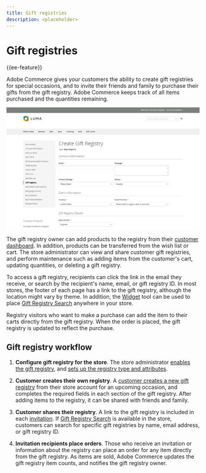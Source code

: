 ```yaml
---
title: Gift registries
description: <placeholder>
---
```

# Gift registries

{{ee-feature}}

Adobe Commerce gives your customers the ability to create gift registries for special occasions, and to invite their friends and family to purchase their gifts from the gift registry. Adobe Commerce keeps track of all items purchased and the quantities remaining.

![Example storefront - baby gift registry](./assets/storefront-gift-registry-create-baby-info.png)<!-- zoom -->

The gift registry owner can add products to the registry from their [customer dashboard](gift-registry-storefront.md#gift-registry-information). In addition, products can be transferred from the wish list or cart. The store administrator can view and share customer gift registries, and perform maintenance such as adding items from the customer's cart, updating quantities, or deleting a gift registry.

To access a gift registry, recipients can click the link in the email they receive, or search by the recipient's name, email, or gift registry ID. In most stores, the footer of each page has a link to the gift registry, although the location might vary by theme. In addition, the [Widget](../content-design/widgets.md) tool can be used to place [Gift Registry Search](gift-registry-search.md) anywhere in your store.

Registry visitors who want to make a purchase can add the item to their carts directly from the gift registry. When the order is placed, the gift registry is updated to reflect the purchase.

## Gift registry workflow

1. **Configure gift registry for the store**. The store administrator [enables the gift registry](gift-registry-configure.md), and [sets up the registry type and attributes](gift-registry-create.md).

1. **Customer creates their own registry**. A [customer creates a new gift registry](gift-registry-storefront.md#create-a-new-gift-registry) from their store account for an upcoming occasion, and completes the required fields in each section of the gift registry. After adding items to the registry, it can be shared with friends and family.

1. **Customer shares their registry**. A link to the gift registry is included in each [invitation](gift-registry-storefront.md#share-a-gift-registry). If [Gift Registry Search](gift-registry-search.md) is available in the store, customers can search for specific gift registries by name, email address, or gift registry ID.

1. **Invitation recipients place orders**. Those who receive an invitation or information about the registry can place an order for any item directly from the gift registry. As items are sold, Adobe Commerce updates the gift registry item counts, and notifies the gift registry owner.
